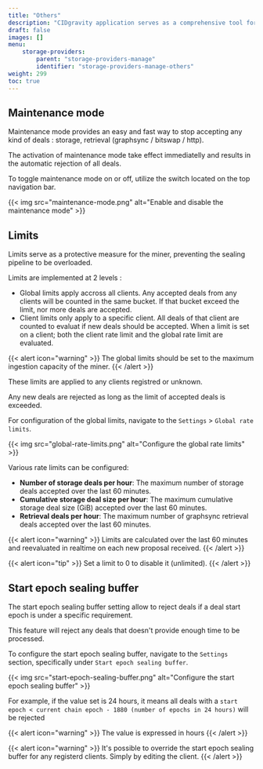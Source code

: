 ```yaml
---
title: "Others"
description: "CIDgravity application serves as a comprehensive tool for managing and monitoring of : clients, pricing, acceptance criterias, avalability and activity."
draft: false
images: []
menu:
    storage-providers:
        parent: "storage-providers-manage"
        identifier: "storage-providers-manage-others"
weight: 299
toc: true
---
```


## Maintenance mode

Maintenance mode provides an easy and fast way to stop accepting any kind of deals  : storage, retrieval (graphsync / bitswap / http). 

The activation of maintenance mode take effect immediatelly and results in the automatic rejection of all deals. 

To toggle maintenance mode on or off, utilize the switch located on the top navigation bar.

{{< img src="maintenance-mode.png" alt="Enable and disable the maintenance mode" >}}

## Limits

Limits serve as a protective measure for the miner, preventing the sealing pipeline to be overloaded. 

Limits are implemented at 2 levels : 
- Global limits apply accross all clients. Any accepted deals from any clients will be counted in the same bucket. If that bucket exceed the limit, nor more deals are accepted. 	
- Client limits only apply to a specific client. All deals of that client are counted to evaluat if new deals should be accepted. When a limit is set on a client; both the client rate limit and the global rate limit are evaluated.

{{< alert icon="warning" >}}
The global limits should be set to the maximum ingestion capacity of the miner.
{{< /alert >}}

These limits are applied to any clients registred or unknown.

Any new deals are rejected as long as the limit of accepted deals is exceeded.

For configuration of the global limits, navigate to the `Settings` > `Global rate limits`.

{{< img src="global-rate-limits.png" alt="Configure the global rate limits" >}}

Various rate limits can be configured:

- **Number of storage deals per hour**: The maximum number of storage deals accepted over the last 60 minutes.
- **Cumulative storage deal size per hour**: The maximum cumulative storage deal size (GiB) accepted over the last 60 minutes.
- **Retrieval deals per hour**: The maximum number of graphsync retrieval deals accepted over the last 60 minutes.

{{< alert icon="warning" >}}
Limits are calculated over the last 60 minutes and reevaluated in realtime on each new proposal received.
{{< /alert >}}

{{< alert icon="tip" >}}
Set a limit to 0 to disable it (unlimited).
{{< /alert >}}

## Start epoch sealing buffer

The start epoch sealing buffer setting allow to reject deals if a deal start epoch is under a specific requirement.

This feature will reject any deals that doesn't provide enough time to be processed. 

To configure the start epoch sealing buffer, navigate to the `Settings` section, specifically under `Start epoch sealing buffer`.

{{< img src="start-epoch-sealing-buffer.png" alt="Configure the start epoch sealing buffer" >}}

For example, if the value set is 24 hours, it means all deals with a `start epoch < current chain epoch - 1880 (number of epochs in 24 hours)` will be rejected

{{< alert icon="warning" >}}
The value is expressed in hours
{{< /alert >}}

{{< alert icon="warning" >}}
It's possible to override the start epoch sealing buffer for any registerd clients. Simply by editing the client.
{{< /alert >}}
